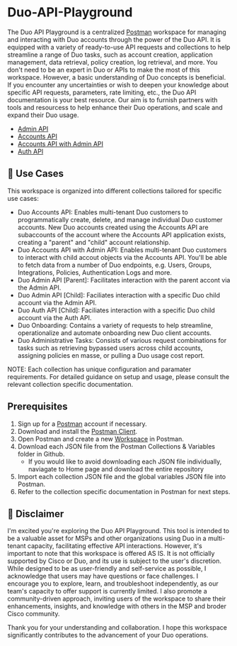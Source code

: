 # Duo-API-Playground

The Duo API Playground is a centralized [Postman](https://postman.com) workspace for managing and interacting with Duo accounts through the power of the Duo API. It is equipped with a variety of ready-to-use API requests and collections to help streamline a range of Duo tasks, such as account creation, application management, data retrieval, policy creation, log retrieval, and more.
You don't need to be an expert in Duo or APIs to make the most of this workspace. However, a basic understanding of Duo concepts is beneficial. If you encounter any uncertainties or wish to deepen your knowledge about specific API requests, parameters, rate limiting, etc., the Duo API documentation is your best resource. Our aim is to furnish partners with tools and resourcess to help enhance their Duo operations, and scale and expand their Duo usage.

* [Admin API](https://duo.com/docs/adminapi)
* [Accounts API](https://duo.com/docs/accountsapi)
* [Accounts API with Admin API](https://duo.com/docs/accountsapi#using-accounts-api-with-admin-api)
* [Auth API](https://duo.com/docs/authapi)


## 🚀 Use Cases

This workspace is organized into different collections tailored for specific use cases:
* Duo Accounts API: Enables multi-tenant Duo customers to programmatically create, delete, and manage individual Duo customer accounts. New Duo accounts created using the Accounts API are subaccounts of the account where the Accounts API application exists, creating a "parent" and "child" account relationship.
* Duo Accounts API with Admin API: Enables multi-tenant Duo customers to interact with child accout objects via the Accounts API. You'll be able to fetch data from a number of Duo endpoints, e.g. Users, Groups, Integrations, Policies, Authentication Logs and more.
* Duo Admin API [Parent]: Facilitates interaction with the parent accont via the Admin API.
* Duo Admin API [Child]: Faciliates interaction with a specific Duo child account via the Admin API.
* Duo Auth API [Child]: Faciliates interaction with a specific Duo child account via the Auth API.
* Duo Onboarding: Contains a variety of requests to help streamline, operationalize and automate onboarding new Duo client accounts.
* Duo Administrative Tasks: Consists of various request combinations for tasks such as retrieving bypassed users across child accounts, assigning policies en masse, or pulling a Duo usage cost report.

NOTE: Each collection has unique configuration and paramater requirements. For detailed guidance on setup and usage, please consult the relevant collection specific documentation.

## Prerequisites

1. Sign up for a [Postman](https://www.postman.com/) account if necessary. 
2. Download and install the [Postman Client](https://www.getpostman.com/apps).
3. Open Postman and create a new [Workspace](https://learning.postman.com/docs/getting-started/first-steps/creating-your-first-workspace/) in Postman.
4.  Download each JSON file from the Postman Collections & Variables folder in Github.
      * If you would like to avoid downloading each JSON file individually, naviagate to Home page and download the entire repository
5. Import each collection JSON file and the global variables JSON file into Postman.
7. Refer to the collection specific documentation in Postman for next steps.

## 🚩 Disclaimer
I'm  excited you're exploring the Duo API Playground. This tool is intended to be a valuable asset for MSPs and other organizations using Duo in a multi-tenant capacity, facilitating effective API interactions. However, it's important to note that this workspace is offered AS IS. It is not officially supported by Cisco or Duo, and its use is subject to the user's discretion.
While designed to be as user-friendly and self-service as possible, I acknowledge that users may have questions or face challenges. I encourage you to explore, learn, and troubleshoot independently, as our team's capacity to offer support is currently limited. I also promote a community-driven approach, inviting users of the workspace to share their enhancements, insights, and knowledge with others in the MSP and broder Cisco community.

Thank you for your understanding and collaboration. I hope this workspace significantly contributes to the advancement of your Duo operations.



